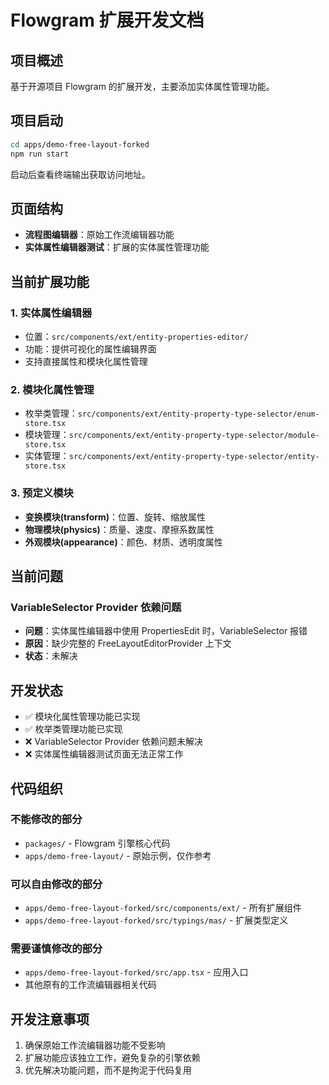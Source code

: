 # Flowgram 扩展开发文档

## 项目概述
基于开源项目 Flowgram 的扩展开发，主要添加实体属性管理功能。

## 项目启动
```bash
cd apps/demo-free-layout-forked
npm run start
```
启动后查看终端输出获取访问地址。

## 页面结构
- **流程图编辑器**：原始工作流编辑器功能
- **实体属性编辑器测试**：扩展的实体属性管理功能

## 当前扩展功能

### 1. 实体属性编辑器
- 位置：`src/components/ext/entity-properties-editor/`
- 功能：提供可视化的属性编辑界面
- 支持直接属性和模块化属性管理

### 2. 模块化属性管理
- 枚举类管理：`src/components/ext/entity-property-type-selector/enum-store.tsx`
- 模块管理：`src/components/ext/entity-property-type-selector/module-store.tsx`
- 实体管理：`src/components/ext/entity-property-type-selector/entity-store.tsx`

### 3. 预定义模块
- **变换模块(transform)**：位置、旋转、缩放属性
- **物理模块(physics)**：质量、速度、摩擦系数属性
- **外观模块(appearance)**：颜色、材质、透明度属性

## 当前问题

### VariableSelector Provider 依赖问题
- **问题**：实体属性编辑器中使用 PropertiesEdit 时，VariableSelector 报错
- **原因**：缺少完整的 FreeLayoutEditorProvider 上下文
- **状态**：未解决

## 开发状态
- ✅ 模块化属性管理功能已实现
- ✅ 枚举类管理功能已实现
- ❌ VariableSelector Provider 依赖问题未解决
- ❌ 实体属性编辑器测试页面无法正常工作

## 代码组织

### 不能修改的部分
- `packages/` - Flowgram 引擎核心代码
- `apps/demo-free-layout/` - 原始示例，仅作参考

### 可以自由修改的部分
- `apps/demo-free-layout-forked/src/components/ext/` - 所有扩展组件
- `apps/demo-free-layout-forked/src/typings/mas/` - 扩展类型定义

### 需要谨慎修改的部分
- `apps/demo-free-layout-forked/src/app.tsx` - 应用入口
- 其他原有的工作流编辑器相关代码

## 开发注意事项
1. 确保原始工作流编辑器功能不受影响
2. 扩展功能应该独立工作，避免复杂的引擎依赖
3. 优先解决功能问题，而不是拘泥于代码复用
